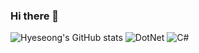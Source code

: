 ### Hi there 👋

<!--
**flycoflyco/flycoflyco** is a ✨ _special_ ✨ repository because its `README.md` (this file) appears on your GitHub profile.

Here are some ideas to get you started:

- 🔭 I’m currently working on ...
- 🌱 I’m currently learning ...
- 👯 I’m looking to collaborate on ...
- 🤔 I’m looking for help with ...
- 💬 Ask me about ...
- 📫 How to reach me: ...
- 😄 Pronouns: ...
- ⚡ Fun fact: ...
-->

![Hyeseong's GitHub stats](https://github-readme-stats.vercel.app/api?username=flycoflyco&show_icons=true&theme=radical&bg_color=00000000)
![DotNet](https://img.shields.io/badge/dotnet-007396.svg?&style=flat-square&logo=dotnet&logoColor=white)
![C#](https://img.shields.io/badge/.NET-C%23-007396?style=flat)
